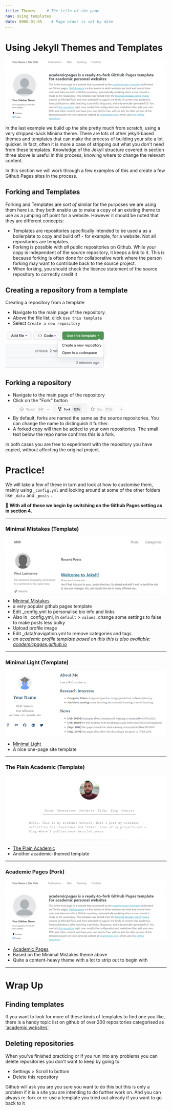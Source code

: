 ```yaml
---
title: Themes     # The title of the page
nav: Using templates
date: 0000-01-05    # Page order is set by date
---
```


# Using Jekyll Themes and Templates

![Academic Pages Template](assets/images/academicPagesTemplate.png)

In the last example we build up the site pretty much from scratch, using a very stripped-back Minima theme. There are lots of other jekyll-based themes and templates that can make the process of building your site a lot quicker. In fact, often it is more a case of stripping out what you don't need from these templates. Knowledge of the Jekyll structure covered in section three above is useful in this process, knowing where to change the relevant content.

In this section we will work through a few examples of this and create a few Github Pages sites in the process.

## Forking and Templates

Forking and Templates are *sort of* similar for the purposes we are using them here i.e. they both enable us to make a copy of an existing theme to use as a jumping off point for a website. However it should be noted that they are different concepts:
 
- Templates are repositories specifically intended to be used a as a boilerplate to copy and build off - for example, for a website. Not all repositories are templates.
- Forking is possible with *all* public repositories on Github. While your copy is independent of the source repository, it keeps a link to it. This is because forking is often done for collaborative work where the person forking may want to contribute back to the source project. 
- When forking, you should check the licence statement of the source repository to correctly credit it

## Creating a repository from a template

Creating a repository from a template

- Navigate to the main page of the repository.
- Above the file list, click `Use this template`
- Select `Create a new repository`

![Template screenshot](assets/images/createByTemplate.png)

## Forking a repository

- Navigate to the main page of the repository
- Click on the "Fork" button
![fork button](assets/images/forkButton.png)
- By default, forks are named the same as the source repositories. You can change the name to distinguish it further.
- A forked copy will then be added to your own repositories. The small text below the repo name confirms this is a fork.

In both cases you are free to experiment with the repository you have copied, without affecting the original project.

# Practice!

We will take a few of these in turn and look at how to customise them, mainly using `_config.yml` and looking around at some of the other folders like `_data` and `_posts` . 

:pushpin: **With all of these we begin by switching on the Github Pages setting as in section 4.**

-----------

### Minimal Mistakes (Template)

![Academic Pages Template](assets/images/minimalMistakes.png)

- [Minimal Mistakes](https://github.com/mmistakes/mm-github-pages-starter)
- a very popular github pages template
- Edit _config.yml to personalise bio info and links
- Also in _config.yml, in `default` > `values`, change some settings to false to make posts less bulky
- Upload profile image
- Edit _data/navigation.yml to remove categories and tags
- *an academic profile template based on this this is also available: [academicpages.github.io](https://github.com/academicpages/academicpages.github.io)* 

-----------

###  Minimal Light (Template)

![Academic Pages Template](assets/images/minimalLight.png)

- [Minimal Light](https://github.com/yaoyao-liu/minimal-light)
- A nice one-page site template

-----------

### The Plain Academic (Template)

![Academic Pages Template](assets/images/plainOne.png)

- [The Plain Academic](https://github.com/brenov/the-plain-academic)
- Another academic-themed template

-----------

### Academic Pages (Fork)

![Academic Pages Template](assets/images/academicPagesTemplate.png)

- [Academic Pages](https://github.com/academicpages/academicpages.github.io)
- Based on the Minimal Mistakes theme above
- Quite a content-heavy theme with a lot to strip out to begin with

-----------

# Wrap Up

## Finding templates

If you want to look for more of these kinds of templates to find one you like, there is a handy topic list on github of over 200 repositories categorised as ['academic websites'](https://github.com/topics/academic-website).

## Deleting repositories
When you've finished practicing or if you run into any problems you can delete repositories you don't want to keep by going to:
- Settings > Scroll to bottom
- Delete this repository

Github will ask you are you sure you want to do this but this is only a problem if it is a site you are intending to do further work on. And you can always re-fork or re-use a template you tried out already if you want to go back to it

